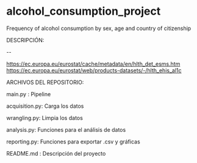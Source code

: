# alcohol_consumption_project
Frequency of alcohol consumption by sex, age and country of citizenship

DESCRIPCIÓN:

--

https://ec.europa.eu/eurostat/cache/metadata/en/hlth_det_esms.htm
https://ec.europa.eu/eurostat/web/products-datasets/-/hlth_ehis_al1c

ARCHIVOS DEL REPOSITORIO:

main.py : Pipeline

acquisition.py: Carga los datos

wrangling.py: Limpia los datos

analysis.py: Funciones para el análisis de datos

reporting.py: Funciones para exportar .csv y gráficas

README.md : Descripción del proyecto
